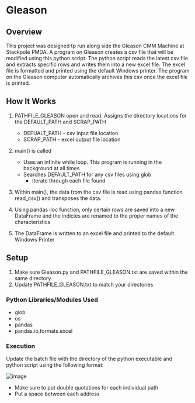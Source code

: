 # Gleason

## Overview
This project was designed tp run along side the Gleason CMM Machine at Stackpole PMDA. A program on Gleason creates a csv file that will be modified using this python script. The python script reads the latest csv file and extracts specific rows and writes them into a new excel file. The excel file is formatted and printed using the default Windows printer. The program on the Gleason computer automatically archives this csv once the excel file is printed.

## How It Works
1. PATHFILE_GLEASON open and read. Assigns the directory locations for the DEFAULT_PATH and SCRAP_PATH
    * DEFUALT_PATH - csv input file location
    * SCRAP_PATH - excel output file location 
    
2. main() is called
    * Uses an infinite while loop. This program is running in the background at all times
    * Searches DEFAULT_PATH for any csv files using glob
         * Iterate through each file found

3. Within main(), the data from the csv file is read using pandas function read_csv() and transposes the data. 

4. Using pandas iloc function, only certain rows are saved into a new DataFrame and the indicies are renamed to the proper names of the characteristics

5. The DataFrame is written to an excel file and printed to the default Windows Printer

## Setup
1. Make sure Gleason.py and PATHFILE_GLEASON.txt are saved within the same directory. 
2. Update PATHFILE_GLEASON.txt to match your directories

### Python Libraries/Modules Used
* glob
* os
* pandas
* pandas.io.formats.excel

### Execution
Update the batch file with the directory of the python executable and python script using the following format:

![image](https://user-images.githubusercontent.com/94186009/213496436-4b0e0fd5-b09d-4812-99a9-2f641fed12f4.png)

* Make sure to put double quotations for each individual path
* Put a space between each address
